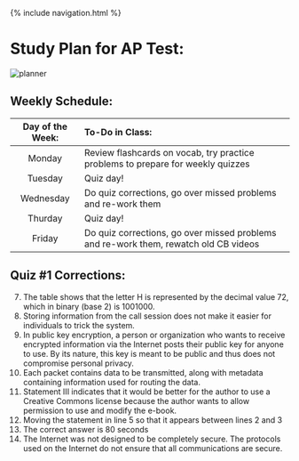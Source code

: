 {% include navigation.html %}

# Study Plan for AP Test:

![planner](https://c1.wallpaperflare.com/preview/987/720/965/planner-plan-planning-to-do-to-do-list-august.jpg)

## Weekly Schedule:

| Day of the Week: | To-Do in Class: |
| :----: | :---- |
| Monday | Review flashcards on vocab, try practice problems to prepare for weekly quizzes |
| Tuesday | Quiz day! |
| Wednesday | Do quiz corrections, go over missed problems and re-work them |
| Thurday | Quiz day! |
| Friday | Do quiz corrections, go over missed problems and re-work them, rewatch old CB videos |

## Quiz #1 Corrections:

7. The table shows that the letter H is represented by the decimal value 72, which in binary (base 2) is 1001000.
10. Storing information from the call session does not make it easier for individuals to trick the system.
23. In public key encryption, a person or organization who wants to receive encrypted information via the Internet posts their public key for anyone to use. By its nature, this key is meant to be public and thus does not compromise personal privacy.
24. Each packet contains data to be transmitted, along with metadata containing information used for routing the data.
25. Statement III indicates that it would be better for the author to use a Creative Commons license because the author wants to allow permission to use and modify the e-book.
32. Moving the statement in line 5 so that it appears between lines 2 and 3
39. The correct answer is 80 seconds
46. The Internet was not designed to be completely secure. The protocols used on the Internet do not ensure that all communications are secure.

